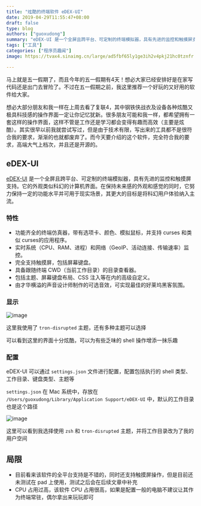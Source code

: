 ```yaml
---
title: "炫酷的终端软件 eDEX-UI"
date: 2019-04-29T11:55:47+08:00
draft: false
type: blog
authors: ["guoxudong"]
summary: "eDEX-UI 是一个全屏且跨平台、可定制的终端模拟器，具有先进的监控和触摸屏支持。它的外观类似科幻的计算机界面。在保持未来感的外观和感觉的同时，它努力保持一定的功能水平并可用于现实场景，其更大的目标是将科幻用户体验纳入主流。"
tags: ["工具"]
categories: ["程序员趣闻"]
image: https://tvax4.sinaimg.cn/large/ad5fbf65ly1ge3ih2v4pkj21hc0tznfr.jpg

---
```

马上就是五一假期了，而且今年的五一假期有4天！想必大家已经安排好是在家写代码还是出门去冒险了。不过在五一假期之前，我这里推荐一个好玩的又好用的软件给大家。

想必大部分朋友和我一样在上周去看了复联4，其中钢铁侠战衣及设备各种炫酷又极具科技感的操作界面一定让你记忆犹新。很多朋友可能和我一样，都希望拥有一套这样的操作界面，这样不管是工作还是学习都会变得有趣而高效（主要是炫酷）。其实很早以前我就尝试写过，但是由于技术有限，写出来的工具都不是很符合我的要求，渐渐的也就都废弃了。而今天要介绍的这个软件，完全符合我的要求，高端大气上档次，并且还是开源的。

## eDEX-UI

[eDEX-UI](https://github.com/GitSquared/edex-ui) 是一个全屏且跨平台、可定制的终端模拟器，具有先进的监控和触摸屏支持。它的外观类似科幻的计算机界面。在保持未来感的外观和感觉的同时，它努力保持一定的功能水平并可用于现实场景，其更大的目标是将科幻用户体验纳入主流。

### 特性

- 功能齐全的终端仿真器，带有选项卡、颜色、模拟鼠标，并支持 curses 和类似 curses的应用程序。
- 实时系统（CPU、RAM、进程）和网络（GeoIP、活动连接、传输速率）监控。
- 完全支持触摸屏，包括屏幕键盘。
- 具备跟随终端 CWD（当前工作目录）的目录查看器。
- 包括主题、屏幕键盘布局、CSS 注入等在内的高级自定义。
- 由才华横溢的声音设计师制作的可选音效，可实现最佳的好莱坞黑客氛围。

### 显示

![image](https://yqfile.alicdn.com/b959597643a41c4b83e697307877082124c360d4.png)

这里我使用了 `tron-disrupted` 主题，还有多种主题可以选择

可以看到这里的界面十分炫酷，可以为有些乏味的 shell 操作增添一抹乐趣

### 配置

eDEX-UI 可以通过 `settings.json` 文件进行配置，配置包括执行的 shell 类型、工作目录、键盘类型、主题等

`settings.json` 在 Mac 系统中，存放在 `/Users/guoxudong/Library/Application Support/eDEX-UI` 中，默认的工作目录也是这个路径

![image](https://tva2.sinaimg.cn/large/ad5fbf65gy1g2jflhunukj21h30tck0r.jpg)

这里可以看到我选择使用 `zsh` 和 `tron-disrupted` 主题，并将工作目录改为了我的用户空间

## 局限

- 目前看来该软件的全平台支持是不错的，同时还支持触摸屏操作，但是目前还未测试在 pad 上使用，测试之后会在后续文章中补充
- CPU 占用过高，该软件 CPU 占用很高，如果是配置一般的电脑不建议让其作为终端常驻，偶尔拿出来玩玩即可